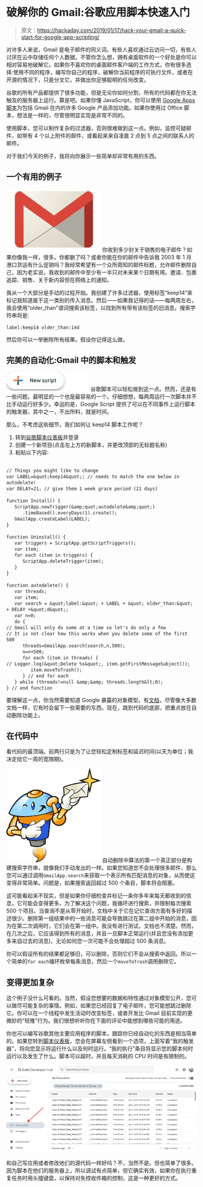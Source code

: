 # 破解你的 Gmail:谷歌应用脚本快速入门

> 原文：<https://hackaday.com/2019/01/17/hack-your-gmail-a-quick-start-for-google-app-scripting/>

对许多人来说，Gmail 是电子邮件的同义词。有些人喜欢通过云访问一切，有些人讨厌在云中存储任何个人数据。不管你怎么想，拥有桌面软件的一个好处是你可以相对容易地破解它。如果你不喜欢你的桌面邮件客户端的工作方式，你有很多选择:使用不同的程序，编写你自己的程序，破解你当前程序的可执行文件，或者在开源的情况下，只是分叉它，并做出你足够聪明的任何改变。

谷歌的所有产品都提供了很多功能，但是无论你如何分割，所有的代码都在你无法触及的服务器上运行。算是吧。如果你懂 JavaScript，你可以使用 [Google Apps 脚本](https://www.google.com/script/start/)为包括 Gmail 在内的许多 Google 产品添加功能。如果你使用过 Office 脚本，想法是一样的，尽管很明显实现是非常不同的。

使用脚本，您可以制作复杂的过滤器，否则很难做到这一点。例如，监控可疑邮件，如带有 4 个以上附件的邮件，或看起来来自凌晨 2 点到 5 点之间的联系人的邮件。

对于我们今天的例子，我将向你展示一些简单却非常有用的东西。

## 一个有用的例子

[![](img/9397c752167240c05a0fc70a4ba63529.png)](https://hackaday.com/wp-content/uploads/2018/12/gmail-logo-100160576-large.jpg) 你收到多少封关于销售的电子邮件？如果你像我一样，很多。你都删了吗？或者你能在你的邮件中告诉我 2003 年 1 月港口货运有什么促销吗？我经常希望有一个众所周知的邮件标题，允许邮件删除自己，因为老实说，我收到的邮件中至少有一半只对未来某个日期有用。邀请、包裹追踪、销售、关于新内容但在网络上的通知。

我从一个大部分是手动的过程开始。我创建了许多过滤器，使用标签“keep14”来标记我知道属于这一类别的传入消息。然后——如果我记得的话——每两周左右，我会使用“older_than”谓词搜索该标签，以找到所有带有该标签的旧消息。搜索字符串将是:

```
label:keep14 older_than:14d
```

然后你可以一举删除所有结果。假设你记得这么做。

## 完美的自动化:Gmail 中的脚本和触发

[![](img/842c1d46710727c8c847659af04c9df6.png)](https://hackaday.com/wp-content/uploads/2018/12/button.png) 谷歌脚本可以轻松做到这一点。然而，还是有一些问题。最明显的一个也是最容易的一个。仔细想想，每两周运行一次脚本并不比手动运行好多少。幸运的是，Google Script 提供了可以在不同事件上运行脚本的触发器，其中之一，不出所料，就是时间。

那么，不考虑这些细节，我们如何让 keep14 脚本工作呢？

1.  转到[谷歌脚本仪表板](https://script.google.com/u/0/home/)并登录
2.  创建一个新项目(点击左上方的新脚本，并更改顶部的无标题名称)
3.  粘贴以下内容:

```

// Things you might like to change
var LABEL=&quot;keep14&quot;; // needs to match the one below in autodelete!
var DELAY=21; // give them 1 week grace period (21 days)

function Install() {
   ScriptApp.newTrigger(&amp;quot;autodelete&amp;quot;)
      .timeBased().everyDays(1).create();
   GmailApp.createLabel(LABEL);
}

function Uninstall() {
   var triggers = ScriptApp.getScriptTriggers();
   var item;
   for each (item in triggers) {
      ScriptApp.deleteTrigger(item);
   }
}

function autodelete() {
   var threads;
   var item;
   var search = &quot;label:&quot; + LABEL + &quot; older_than:&quot; + DELAY +&quot;d&quot;;
   var n=0;
   do {
// Gmail will only do some at a time so let's do only a few
// It is not clear how this works when you delete some of the first 500
      threads=GmailApp.search(search,n,500);
      n=n+500;
      for each (item in threads) {
// Logger.log(&quot;Delete %s&quot;, item.getFirstMessageSubject());
         item.moveToTrash();
      } // end for each
   } while (threads!=null &amp;&amp; threads.length&lt;0);
} // end function

```

要理解这一点，你当然需要知道 Google 暴露的对象模型。有[文档](https://developers.google.com/apps-script/)，尽管像大多数文档一样，它有时会留下一些需要的东西。现在，跳到代码的底部，把重点放在自动删除功能上。

## 在代码中

看代码的最顶端。前两行只是为了让您轻松定制标签和延迟时间(以天为单位；我决定给它一周的宽限期)。

[![](img/bbf34ad626bbc309abfb4533767fd19e.png)](https://hackaday.com/wp-content/uploads/2018/12/mailbot.png) 自动删除中算法的第一个真正部分是构建搜索字符串，就像我们手动发出的一样。如果您知道您不会处理很多邮件，那么您可以通过调用`GmailApp.search`来获取一个表示所有匹配消息的对象，从而使这变得非常简单。问题是，如果搜索返回超过 500 个条目，脚本将会阻塞。

这可能看起来不现实，但是如果你仔细检查并标记一条你多年来每天都收到的信息，它可能会变得更多。为了解决这个问题，我循环进行搜索，并限制每次搜索 500 个项目。当查询不是从零开始时，文档中关于它在记忆查询方面有多好的描述很少。删除第一组结果中的一些消息可能会导致跳过在第二组中开始的消息，因为在第二次调用时，它们会在第一组中。我没有进行测试，文档也不清楚。然而，在几次之后，它应该得到所有的消息，并且一旦脚本正常运行(并且您没有添加更多来自过去的消息)，无论如何您一次可能不会处理超过 500 条消息。

你可以假设所有的结果都足够旧，可以删除，否则它们不会从搜索中返回。所以一个简单的`for each`循环枚举每条消息，然后一个`moveToTrash`调用删除它。

## 变得更加复杂

这个例子没什么可看的。当然，假设您想要的数据和特性通过对象模型公开，您可以做尽可能复杂的事情。例如，如果您已经回复了电子邮件，您可能想跳过删除它。你可以在一个线程中发生活动时改变标签，或者开发比 Gmail 目前实现的更微妙的“轻推”行为。我们很想听听你在下面的评论中能想到哪些可能的用途。

你也可以编写谷歌其他主要应用程序的脚本。跟踪你已经自动化的东西是相当简单的。如果您转到[脚本仪表板](https://script.google.com/u/1/home)，您会在屏幕左侧看到一个选项，上面写着“我的触发器”，将向您显示将运行什么以及何时运行。“我的执行”条目将显示您的脚本何时运行以及发生了什么。脚本可以超时，并且每天消耗的 CPU 时间是有限制的。

[![](img/1c24126e113056bc7e4a3cd627dffaa2.png)](https://hackaday.com/wp-content/uploads/2018/12/dasj.png)

和自己写应用或者修改他们的源代码一样好吗？不，当然不是。但也简单了很多。因为脚本在他们的服务器上，所以调试有点简单，但它确实有效，如果你在执行重复任务时用头撞键盘，以保持对失控收件箱的控制，这是一种更好的方式。
